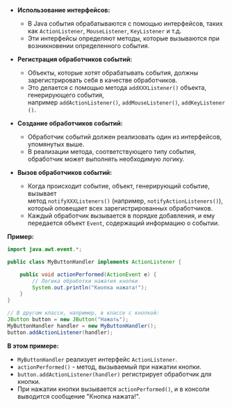 
- **Использование интерфейсов:**
    
    - В Java события обрабатываются с помощью интерфейсов, таких как `ActionListener`, `MouseListener`, `KeyListener` и т.д.
    - Эти интерфейсы определяют методы, которые вызываются при возникновении определенного события.
- **Регистрация обработчиков событий:**
    
    - Объекты, которые хотят обрабатывать события, должны зарегистрировать себя в качестве обработчиков.
    - Это делается с помощью метода `addXXXListener()` объекта, генерирующего события, например `addActionListener()`, `addMouseListener()`, `addKeyListener()`.
- **Создание обработчиков событий:**
    
    - Обработчик событий должен реализовать один из интерфейсов, упомянутых выше.
    - В реализации метода, соответствующего типу события, обработчик может выполнять необходимую логику.
- **Вызов обработчиков событий:**
    
    - Когда происходит событие, объект, генерирующий событие, вызывает метод `notifyXXXListeners()` (например, `notifyActionListeners()`), который оповещает всех зарегистрированных обработчиков.
    - Каждый обработчик вызывается в порядке добавления, и ему передается объект `Event`, содержащий информацию о событии.

**Пример:**

```java
import java.awt.event.*;

public class MyButtonHandler implements ActionListener {

    public void actionPerformed(ActionEvent e) {
        // Логика обработки нажатия кнопки
        System.out.println("Кнопка нажата!");
    }
}

// В другом классе, например, в классе с кнопкой:
JButton button = new JButton("Нажать");
MyButtonHandler handler = new MyButtonHandler();
button.addActionListener(handler);
```

**В этом примере:**

- `MyButtonHandler` реализует интерфейс `ActionListener`.
- `actionPerformed()` - метод, вызываемый при нажатии кнопки.
- `button.addActionListener(handler)` регистрирует обработчик для кнопки.
- При нажатии кнопки вызывается `actionPerformed()`, и в консоли выводится сообщение "Кнопка нажата!".